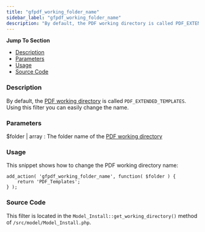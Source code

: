 ```yaml
---
title: "gfpdf_working_folder_name"
sidebar_label: "gfpdf_working_folder_name"
description: "By default, the PDF working directory is called PDF_EXTENDED_TEMPLATES. Using this filter you can easily change the name. "
---
```


**Jump To Section**

* [Description](#description)
* [Parameters](#parameters)
* [Usage](#usage)
* [Source Code](#source-code)

### Description 

By default, the [PDF working directory](developer-first-custom-pdf.md#working-directory) is called `PDF_EXTENDED_TEMPLATES`. Using this filter you can easily change the name. 

### Parameters 

$folder | array
:    The folder name of the [PDF working directory](developer-first-custom-pdf.md#working-directory)

### Usage 

This snippet shows how to change the PDF working directory name:

```.language-php
add_action( 'gfpdf_working_folder_name', function( $folder ) {
	return 'PDF_Templates';
} );
```

### Source Code 

This filter is located in the `Model_Install::get_working_directory()` method of `/src/model/Model_Install.php`.
